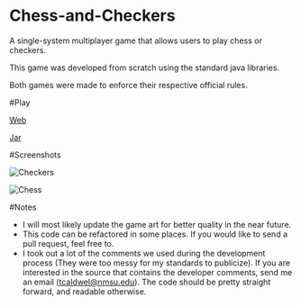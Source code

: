 Chess-and-Checkers
==================

A single-system multiplayer game that allows users to play chess or checkers.

This game was developed from scratch using the standard java libraries.

Both games were made to enforce their respective official rules.

#Play

[Web](http://taycaldwell.org/CCApplet.html)

[Jar](https://dl.dropboxusercontent.com/s/vhwd8rp07ftnrpg/chess-checkers-game.jar?dl=1&token_hash=AAE4530I8JEuQoYMaTDrkMpiVhZ6770y_z78JTVlsktAMg)

#Screenshots

![Checkers](http://i.imgur.com/w9gigAL.png)


![Chess](http://i.imgur.com/zsVKUOo.png)

#Notes
- I will most likely update the game art for better quality in the near future.
- This code can be refactored in some places. If you would like to send a pull request, feel free to.
- I took out a lot of the comments we used during the development process (They were too messy for my standards to publicize). If you are interested in the source that contains the developer comments, send me an email (tcaldwel@nmsu.edu). The code should be pretty straight forward, and readable otherwise.



